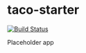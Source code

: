 # taco-starter

[![Build Status](https://travis-ci.org/taco/taco-starter.svg?branch=master)](https://travis-ci.org/taco/taco-starter)

Placeholder app
